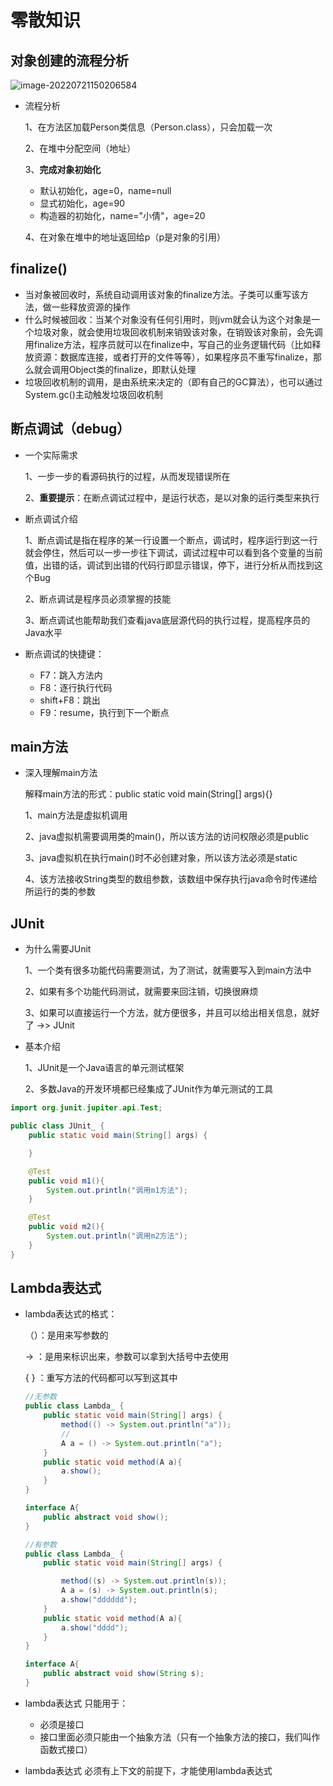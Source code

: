 # 零散知识

## 对象创建的流程分析

![image-20220721150206584](C:\Users\Sino\AppData\Roaming\Typora\typora-user-images\image-20220721150206584.png)

* 流程分析

  1、在方法区加载Person类信息（Person.class），只会加载一次

  2、在堆中分配空间（地址）

  3、**完成对象初始化**

  * 默认初始化，age=0，name=null
  * 显式初始化，age=90
  * 构造器的初始化，name="小倩"，age=20

  4、在对象在堆中的地址返回给p（p是对象的引用）

## finalize()

* 当对象被回收时，系统自动调用该对象的finalize方法。子类可以重写该方法，做一些释放资源的操作
* 什么时候被回收：当某个对象没有任何引用时，则jvm就会认为这个对象是一个垃圾对象，就会使用垃圾回收机制来销毁该对象，在销毁该对象前，会先调用finalize方法，程序员就可以在finalize中，写自己的业务逻辑代码（比如释放资源：数据库连接，或者打开的文件等等），如果程序员不重写finalize，那么就会调用Object类的finalize，即默认处理
* 垃圾回收机制的调用，是由系统来决定的（即有自己的GC算法），也可以通过System.gc()主动触发垃圾回收机制

## 断点调试（debug）

* 一个实际需求

  1、一步一步的看源码执行的过程，从而发现错误所在

  2、**重要提示**：在断点调试过程中，是运行状态，是以对象的运行类型来执行

* 断点调试介绍

  1、断点调试是指在程序的某一行设置一个断点，调试时，程序运行到这一行就会停住，然后可以一步一步往下调试，调试过程中可以看到各个变量的当前值，出错的话，调试到出错的代码行即显示错误，停下，进行分析从而找到这个Bug

  2、断点调试是程序员必须掌握的技能

  3、断点调试也能帮助我们查看java底层源代码的执行过程，提高程序员的Java水平

* 断点调试的快捷键：

  * F7：跳入方法内
  * F8：逐行执行代码
  * shift+F8：跳出
  * F9：resume，执行到下一个断点

## main方法

* 深入理解main方法

  解释main方法的形式：public static void main(String[] args){}

  1、main方法是虚拟机调用

  2、java虚拟机需要调用类的main()，所以该方法的访问权限必须是public

  3、java虚拟机在执行main()时不必创建对象，所以该方法必须是static

  4、该方法接收String类型的数组参数，该数组中保存执行java命令时传递给所运行的类的参数

## JUnit

* 为什么需要JUnit

  1、一个类有很多功能代码需要测试，为了测试，就需要写入到main方法中

  2、如果有多个功能代码测试，就需要来回注销，切换很麻烦

  3、如果可以直接运行一个方法，就方便很多，并且可以给出相关信息，就好了 ->> JUnit

* 基本介绍

  1、JUnit是一个Java语言的单元测试框架

  2、多数Java的开发环境都已经集成了JUnit作为单元测试的工具

```java
import org.junit.jupiter.api.Test;

public class JUnit_ {
    public static void main(String[] args) {

    }

    @Test
    public void m1(){
        System.out.println("调用m1方法");
    }

    @Test
    public void m2(){
        System.out.println("调用m2方法");
    }
}
```

## Lambda表达式

* lambda表达式的格式：

  （）：是用来写参数的

    ->  ：是用来标识出来，参数可以拿到大括号中去使用

    { }  ：重写方法的代码都可以写到这其中

  ```java
  //无参数
  public class Lambda_ {
      public static void main(String[] args) {
          method(() -> System.out.println("a"));
          //
          A a = () -> System.out.println("a");
      }
      public static void method(A a){
          a.show();
      }
  }
  
  interface A{
      public abstract void show();
  }
  
  //有参数
  public class Lambda_ {
      public static void main(String[] args) {
  
          method((s) -> System.out.println(s));
          A a = (s) -> System.out.println(s);
          a.show("dddddd");
      }
      public static void method(A a){
          a.show("dddd");
      }
  }
  
  interface A{
      public abstract void show(String s);
  }
  ```

* lambda表达式 只能用于：

  * 必须是接口
  * 接口里面必须只能由一个抽象方法（只有一个抽象方法的接口，我们叫作函数式接口）

* lambda表达式 必须有上下文的前提下，才能使用lambda表达式

